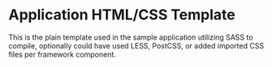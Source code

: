 # Application HTML/CSS Template
This is the plain template used in the sample application utilizing SASS to compile,
optionally could have used LESS, PostCSS, or added imported CSS files per framework
component.
